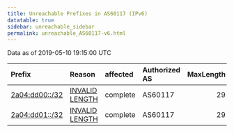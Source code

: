 ```yaml
---
title: Unreachable Prefixes in AS60117 (IPv6)
datatable: true
sidebar: unreachable_sidebar
permalink: unreachable_AS60117-v6.html
---
```


Data as of 2019-05-10 19:15:00 UTC


<div class="datatable-begin"></div>

| Prefix                                                 | Reason                                                                                                   | affected   | Authorized AS   |   MaxLength | Anchor                                         |   unreachable /48s |
|:-------------------------------------------------------|:---------------------------------------------------------------------------------------------------------|:-----------|:----------------|------------:|:-----------------------------------------------|-------------------:|
| [2a04:dd00::/32](https://stat.ripe.net/2a04:dd00::/32) | [INVALID LENGTH](https://rpki-validator.ripe.net/announcement-preview?asn=AS60117&prefix=2a04:dd00::/32) | complete   | AS60117         |          29 | [RIPE](unreachable_RIPE_NCC_RPKI_Root-v6.html) |              65536 |
| [2a04:dd01::/32](https://stat.ripe.net/2a04:dd01::/32) | [INVALID LENGTH](https://rpki-validator.ripe.net/announcement-preview?asn=AS60117&prefix=2a04:dd01::/32) | complete   | AS60117         |          29 | [RIPE](unreachable_RIPE_NCC_RPKI_Root-v6.html) |              65536 |

<div class="datatable-end"></div>